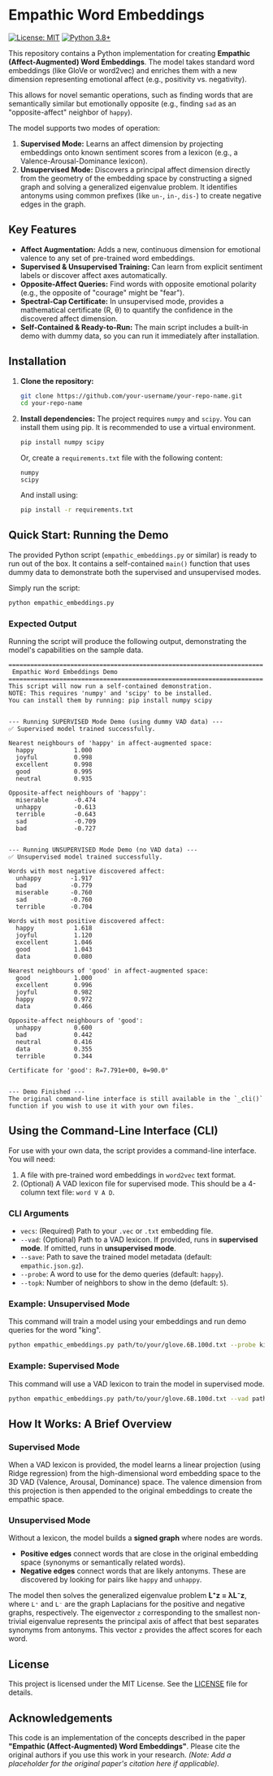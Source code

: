 # Empathic Word Embeddings

[![License: MIT](https://img.shields.io/badge/License-MIT-yellow.svg)](https://opensource.org/licenses/MIT)
[![Python 3.8+](https://img.shields.io/badge/python-3.8+-blue.svg)](https://www.python.org/downloads/release/python-380/)

This repository contains a Python implementation for creating **Empathic (Affect-Augmented) Word Embeddings**. The model takes standard word embeddings (like GloVe or word2vec) and enriches them with a new dimension representing emotional affect (e.g., positivity vs. negativity).

This allows for novel semantic operations, such as finding words that are semantically similar but emotionally opposite (e.g., finding `sad` as an "opposite-affect" neighbor of `happy`).

The model supports two modes of operation:
1.  **Supervised Mode:** Learns an affect dimension by projecting embeddings onto known sentiment scores from a lexicon (e.g., a Valence-Arousal-Dominance lexicon).
2.  **Unsupervised Mode:** Discovers a principal affect dimension directly from the geometry of the embedding space by constructing a signed graph and solving a generalized eigenvalue problem. It identifies antonyms using common prefixes (like `un-`, `in-`, `dis-`) to create negative edges in the graph.

## Key Features

-   **Affect Augmentation:** Adds a new, continuous dimension for emotional valence to any set of pre-trained word embeddings.
-   **Supervised & Unsupervised Training:** Can learn from explicit sentiment labels or discover affect axes automatically.
-   **Opposite-Affect Queries:** Find words with opposite emotional polarity (e.g., the opposite of "courage" might be "fear").
-   **Spectral-Cap Certificate:** In unsupervised mode, provides a mathematical certificate (R, θ) to quantify the confidence in the discovered affect dimension.
-   **Self-Contained & Ready-to-Run:** The main script includes a built-in demo with dummy data, so you can run it immediately after installation.

## Installation

1.  **Clone the repository:**
    ```bash
    git clone https://github.com/your-username/your-repo-name.git
    cd your-repo-name
    ```

2.  **Install dependencies:** The project requires `numpy` and `scipy`. You can install them using pip. It is recommended to use a virtual environment.
    ```bash
    pip install numpy scipy
    ```
    Or, create a `requirements.txt` file with the following content:
    ```
    numpy
    scipy
    ```
    And install using:
    ```bash
    pip install -r requirements.txt
    ```

## Quick Start: Running the Demo

The provided Python script (`empathic_embeddings.py` or similar) is ready to run out of the box. It contains a self-contained `main()` function that uses dummy data to demonstrate both the supervised and unsupervised modes.

Simply run the script:
```bash
python empathic_embeddings.py
```

### Expected Output

Running the script will produce the following output, demonstrating the model's capabilities on the sample data.

```
======================================================================
 Empathic Word Embeddings Demo
======================================================================
This script will now run a self-contained demonstration.
NOTE: This requires 'numpy' and 'scipy' to be installed.
You can install them by running: pip install numpy scipy


--- Running SUPERVISED Mode Demo (using dummy VAD data) ---
✅ Supervised model trained successfully.

Nearest neighbours of 'happy' in affect-augmented space:
  happy           1.000
  joyful          0.998
  excellent       0.998
  good            0.995
  neutral         0.935

Opposite-affect neighbours of 'happy':
  miserable       -0.474
  unhappy         -0.613
  terrible        -0.643
  sad             -0.709
  bad             -0.727


--- Running UNSUPERVISED Mode Demo (no VAD data) ---
✅ Unsupervised model trained successfully.

Words with most negative discovered affect:
  unhappy        -1.917
  bad            -0.779
  miserable      -0.760
  sad            -0.760
  terrible       -0.704

Words with most positive discovered affect:
  happy           1.618
  joyful          1.120
  excellent       1.046
  good            1.043
  data            0.080

Nearest neighbours of 'good' in affect-augmented space:
  good            1.000
  excellent       0.996
  joyful          0.982
  happy           0.972
  data            0.466

Opposite-affect neighbours of 'good':
  unhappy         0.600
  bad             0.442
  neutral         0.416
  data            0.355
  terrible        0.344

Certificate for 'good': R=7.791e+00, θ=90.0°


--- Demo Finished ---
The original command-line interface is still available in the `_cli()` function if you wish to use it with your own files.
```

## Using the Command-Line Interface (CLI)

For use with your own data, the script provides a command-line interface. You will need:
1.  A file with pre-trained word embeddings in `word2vec` text format.
2.  (Optional) A VAD lexicon file for supervised mode. This should be a 4-column text file: `word V A D`.

### CLI Arguments

-   `vecs`: (Required) Path to your `.vec` or `.txt` embedding file.
-   `--vad`: (Optional) Path to a VAD lexicon. If provided, runs in **supervised mode**. If omitted, runs in **unsupervised mode**.
-   `--save`: Path to save the trained model metadata (default: `empathic.json.gz`).
-   `--probe`: A word to use for the demo queries (default: `happy`).
-   `--topk`: Number of neighbors to show in the demo (default: `5`).

### Example: Unsupervised Mode

This command will train a model using your embeddings and run demo queries for the word "king".

```bash
python empathic_embeddings.py path/to/your/glove.6B.100d.txt --probe king
```

### Example: Supervised Mode

This command will use a VAD lexicon to train the model in supervised mode.

```bash
python empathic_embeddings.py path/to/your/glove.6B.100d.txt --vad path/to/your/vad-lexicon.txt --probe happy
```

## How It Works: A Brief Overview

### Supervised Mode
When a VAD lexicon is provided, the model learns a linear projection (using Ridge regression) from the high-dimensional word embedding space to the 3D VAD (Valence, Arousal, Dominance) space. The valence dimension from this projection is then appended to the original embeddings to create the empathic space.

### Unsupervised Mode
Without a lexicon, the model builds a **signed graph** where nodes are words.
-   **Positive edges** connect words that are close in the original embedding space (synonyms or semantically related words).
-   **Negative edges** connect words that are likely antonyms. These are discovered by looking for pairs like `happy` and `unhappy`.

The model then solves the generalized eigenvalue problem **L⁺z = λL⁻z**, where `L⁺` and `L⁻` are the graph Laplacians for the positive and negative graphs, respectively. The eigenvector `z` corresponding to the smallest non-trivial eigenvalue represents the principal axis of affect that best separates synonyms from antonyms. This vector `z` provides the affect scores for each word.

## License

This project is licensed under the MIT License. See the [LICENSE](LICENSE) file for details.

## Acknowledgements

This code is an implementation of the concepts described in the paper **"Empathic (Affect-Augmented) Word Embeddings"**. Please cite the original authors if you use this work in your research.
*(Note: Add a placeholder for the original paper's citation here if applicable).*
